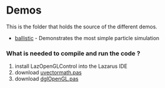 # Demos

This is the folder that holds the source of the different demos.

* [ballistic](ballistic) - Demonstrates the most simple particle simulation


### What is needed to compile and run the code ?

1. install LazOpenGLControl into the Lazarus IDE
2. download [uvectormath.pas](https://github.com/PascalCorpsman/Examples/blob/master/data_control/uvectormath.pas)
3. download [dglOpenGL.pas](https://github.com/SaschaWillems/dglOpenGL/blob/master/dglOpenGL.pas)